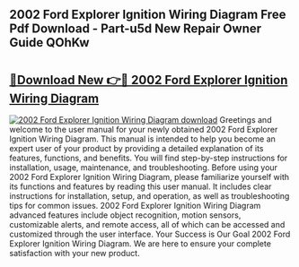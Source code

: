 ## 2002 Ford Explorer Ignition Wiring Diagram Free Pdf Download - Part-u5d New Repair Owner Guide QOhKw

# <h2><a href="http://dftka88.blite.top/?on=2002+Ford+Explorer+Ignition+Wiring+Diagram">🔗Download New 👉🔴 2002 Ford Explorer Ignition Wiring Diagram</a></h2>

[![2002 Ford Explorer Ignition Wiring Diagram download](https://i.imgur.com/lujVjoI.png)](http://dftka88.blite.top/?on=2002+Ford+Explorer+Ignition+Wiring+Diagram)
Greetings and welcome to the user manual for your newly obtained 2002 Ford Explorer Ignition Wiring Diagram. This manual is intended to help you become an expert user of your product by providing a detailed explanation of its features, functions, and benefits. You will find step-by-step instructions for installation, usage, maintenance, and troubleshooting. Before using your 2002 Ford Explorer Ignition Wiring Diagram, please familiarize yourself with its functions and features by reading this user manual. It includes clear instructions for installation, setup, and operation, as well as troubleshooting tips for common issues. 2002 Ford Explorer Ignition Wiring Diagram advanced features include object recognition, motion sensors, customizable alerts, and remote access, all of which can be accessed and customized through the user interface. Your Success is Our Goal 2002 Ford Explorer Ignition Wiring Diagram. We are here to ensure your complete satisfaction with your new product.
